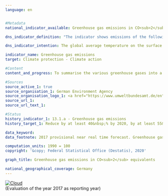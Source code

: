 ```yaml
---                   
language: en                   


#Metadata                   
national_indicator_available: Greenhouse gas emissions in CO<sub>2</sub> equivalents                   

dns_indicator_definition: "The indicator shows emissions of the following greenhouse gases (substances or substance groups) in CO<sub>2</sub> equivalents: carbon dioxide (CO<sub>2</sub>), methane (CH<sub>4</sub>), laughing gas (N<sub>2</sub>O), nitrogen triflouride (NF<sub>3</sub>), hydroflourocarbons (HFC), perflourocarbons (PFC) as well as sulphur hexaflouride (SF<sub>6</sub>).<sub> Text from the Indicator Report 2018</sub>"                   

dns_indicator_intention: The global average temperature on the surface of the Earth is continuously rising due to the increasing concentration of carbon dioxide and other greenhouse gases in the atmosphere, which is already having detectable consequences on the climate system today. The Federal Government therefore aims to lower greenhouse gas emissions in Germany by at least 40&nbsp;% compared with 1990 by 2020. Additional targets are the reduction by at least 55&nbsp;% by 2030, by at least 70&nbsp;% by 2040 and by 80 to 95&nbsp;% by 2050 – in each case compared with 1990.<sub> Text from the Indicator Report 2018</sub>                   

indicator_name: Greenhouse gas emissions                   
target: Climate protection - Climate action                   

#Content                    
content_and_progress: To summarise the various greenhouse gases into a single index, they are each expressed in “CO<sub>2</sub> equivalents”, which means that they are converted into the quantity of CO<sub>2</sub> that would have a comparable impact on global warming. Because of cumulation, however, the development of the individual greenhouse gases cannot be determined. A negative development of one greenhouse gas can for instance be concealed by a positive development of another greenhouse gas.<br><br>The data are provided annually by the German Environment Agency as part of the reporting under the United Nations Framework Convention on Climate Change and the Kyoto Protocol. The determination and reporting of emissions is subject to a comprehensive quality management system.<br><br>The calculation is made according to the polluter pays and territorial concept. This means that the most important sources of emissions in Germany are identified for all greenhouse gases and air pollutants. For these sources the level of emissions under certain conditions was determined. As a result, a specific emissions factor is obtained, which is then multiplied by the activity data of a source to quantify the amount of emissions.<br><br>Note that the indicator according to the Kyoto Protocol does not show the carbon dioxide emissions arising from land use, land use change and forestry. Sea transport and international air transport are also excluded from the calculation.<br><br>A closer look at the development over the last five years shows that the indicator has not developed in a stable manner. In 2013, the emission values of greenhouse gases increased by 1.4&nbsp;%, while they decreased considerably by 3.1&nbsp;% in 2014. In 2015 and 2016, they again increased slightly by 0.3&nbsp;% and 0.2&nbsp;%, respectively. In the long run, as was shown by the near real time forecast of the German Environment Agency in 2017, a decline of a total of 27.7&nbsp;% compared with 1990 can be observed. If the development recorded over the last five years continues, it is unlikely that the target set for 2020 – a 40% reduction compared with 1990 – can be achieved.<br><br>Carbon dioxide accounted for the by far largest proportion of total greenhouse gas emissions in 2017 (88.1&nbsp;%), compared with 84.1&nbsp;% in 1990. Methane contributed 6.0&nbsp;%, laughing gas 4.2&nbsp;%, hydroflourocarbons 1.2&nbsp;% and sulphur hexaflouride 0.4&nbsp;% to the greenhouse gas emissions (last two figures for 2016). By far the largest part of the CO<sub>2</sub> emissions is created by the generation of electricity and heat. Methane and laughing gas are emitted primarily by agricultural production.<br><br>The indicator has cross references, for instance, to indicators 3.2 “Air pollution”, 7.2 “Renewable energies” and 11.2 “Mobility”.<sub> Text from the Indicator Report 2018</sub>                   

#Sources
source_active_1: true                           
source_organisation_1: German Environment Agency                           
source_organisation_logo_1: <a href="https://www.umweltbundesamt.de/en"><img src="https://g205sdgs.github.io/sdg-indicators/public/logosEn/uba.png" alt="Logo UBA" title="Click here to visit the homepage of the organization" /></a>                           
source_url_1:                            
source_url_text_1:                            

#Status                   
history_indicator_1: 13.1.a - Greenhouse gas emissions                   
history_target_1: Reduce by at least 40&nbsp;% by 2020, by at least 55&nbsp;% by 2030, by at least 70&nbsp;% by 2040 and by 80 to 95&nbsp;% by 2050 – in each case compared with 1990

data_keyword:                    
data_footnote: 2017 provisional near real time forecast. Greenhouse gases = carbon dioxide (CO<sub>2</sub>), methane (CH<sub>4</sub>), laughing gas (N<sub>2</sub>O), sulphur hexaflouride (SF<sub>6</sub>), nitrogen triflouride (NF<sub>3</sub>), hydroflourocarbons (HFC) and perflourocarbons (PFC)                   

computation_units: 1990 = 100                   
copyright: '&copy; Federal Statistical Office (Destatis), 2020'                   

graph_title: Greenhouse gas emissions in CO<sub>2</sub> equivalents                   

national_geographical_coverage: Germany                   
---
```

<div>                           
  <div class="my-header">                           
    <a href="https://sustainabledevelopment-deutschland.github.io/en/status/"><img src="https://g205sdgs.github.io/sdg-indicators/public/Wettersymbole/Wolke.png" title="The indicator is moving in the right direction but if the trend continues, the target value will be missed by more than 20&nbsp;% in the target year" alt="Cloud" />                           
    </a>                           
  </div>
  <div class="my-header-note">
    <span>(Evaluation of the year 2017 as reporting year)</span>
  </div>                           
</div>